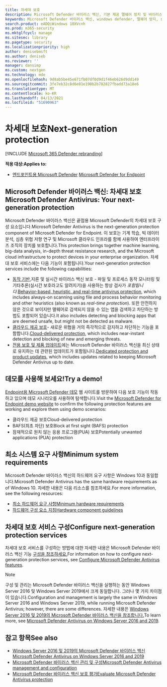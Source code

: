 ```yaml
---
title: 차세대 보호
description: Microsoft Defender 바이러스 백신, 기본 제공 맬웨어 방지 및 바이러스 백신 보호를 관리, 구성 및 사용하는 방법을 학습합니다.
keywords: Microsoft Defender 바이러스 백신, windows defender, 맬웨어 방지, scep, system center endpoint protection, system center configuration manager, 바이러스, 맬웨어, 위협, 탐지, 보호, 보안
search.product: eADQiWindows 10XVcnh
ms.prod: m365-security
ms.mktglfcycl: manage
ms.sitesec: library
ms.pagetype: security
ms.localizationpriority: high
author: denisebmsft
ms.author: deniseb
ms.reviewer: ''
manager: dansimp
ms.custom: nextgen
ms.technology: mde
ms.openlocfilehash: 9d8ab5be45e671fb07df0d9d1f46eb626d9dd149
ms.sourcegitcommit: 3fe7eb32c8d6e01e190b2b782827fbadd73a18e6
ms.translationtype: MT
ms.contentlocale: ko-KR
ms.lasthandoff: 04/13/2021
ms.locfileid: "51690963"
---
```

# <a name="next-generation-protection"></a><span data-ttu-id="d10ef-104">차세대 보호</span><span class="sxs-lookup"><span data-stu-id="d10ef-104">Next-generation protection</span></span>

[!INCLUDE [Microsoft 365 Defender rebranding](../../includes/microsoft-defender.md)]

<span data-ttu-id="d10ef-105">**적용 대상:**</span><span class="sxs-lookup"><span data-stu-id="d10ef-105">**Applies to:**</span></span>

- <span data-ttu-id="d10ef-106">[엔드포인트용 Microsoft Defender](/microsoft-365/security/defender-endpoint/) </span><span class="sxs-lookup"><span data-stu-id="d10ef-106">[Microsoft Defender for Endpoint](/microsoft-365/security/defender-endpoint/)</span></span>

## <a name="microsoft-defender-antivirus-your-next-generation-protection"></a><span data-ttu-id="d10ef-107">Microsoft Defender 바이러스 백신: 차세대 보호</span><span class="sxs-lookup"><span data-stu-id="d10ef-107">Microsoft Defender Antivirus: Your next-generation protection</span></span>

<span data-ttu-id="d10ef-108">Microsoft Defender 바이러스 백신은 끝점용 Microsoft Defender의 차세대 보호 구성 요소입니다.</span><span class="sxs-lookup"><span data-stu-id="d10ef-108">Microsoft Defender Antivirus is the next-generation protection component of Microsoft Defender for Endpoint.</span></span> <span data-ttu-id="d10ef-109">이 보호는 기계 학습, 빅 데이터 분석, 심층 위협 저항 연구 및 Microsoft 클라우드 인프라를 함께 사용하여 엔터프라이즈 조직의 장치를 보호합니다.</span><span class="sxs-lookup"><span data-stu-id="d10ef-109">This protection brings together machine learning, big-data analysis, in-depth threat resistance research, and the Microsoft cloud infrastructure to protect devices in your enterprise organization.</span></span> <span data-ttu-id="d10ef-110">차세대 보호 서비스에는 다음 기능이 포함됩니다.</span><span class="sxs-lookup"><span data-stu-id="d10ef-110">Your next-generation protection services include the following capabilities:</span></span>

- <span data-ttu-id="d10ef-111">[동작 기반,](configure-protection-features-microsoft-defender-antivirus.md)지론 및 실시간 바이러스 백신 보호 - 파일 및 프로세스 동작 모니터링 및 기타추론(실시간 보호라고도 알려지기)을 사용하는 항상 검사가 *포함됩니다.*</span><span class="sxs-lookup"><span data-stu-id="d10ef-111">[Behavior-based, heuristic, and real-time antivirus protection](configure-protection-features-microsoft-defender-antivirus.md), which includes always-on scanning using file and process behavior monitoring and other heuristics (also known as *real-time protection*).</span></span> <span data-ttu-id="d10ef-112">또한 안전하지 않은 것으로 보이지만 맬웨어로 검색되지 않을 수 있는 앱을 검색하고 차단하는 방법도 포함되어 있습니다.</span><span class="sxs-lookup"><span data-stu-id="d10ef-112">It also includes detecting and blocking apps that are deemed unsafe, but might not be detected as malware.</span></span>
- <span data-ttu-id="d10ef-113">[클라우드 제공 보호](cloud-protection-microsoft-defender-antivirus.md)- 새로운 위협을 거의 즉각적으로 감지하고 차단하는 기능을 포함합니다.</span><span class="sxs-lookup"><span data-stu-id="d10ef-113">[Cloud-delivered protection](cloud-protection-microsoft-defender-antivirus.md), which includes near-instant detection and blocking of new and emerging threats.</span></span>
- <span data-ttu-id="d10ef-114">[전용 보호 및 제품 업데이트](manage-updates-baselines-microsoft-defender-antivirus.md)에는 Microsoft Defender 바이러스 백신을 최신 상태로 유지하는 데 관련된 업데이트가 포함됩니다.</span><span class="sxs-lookup"><span data-stu-id="d10ef-114">[Dedicated protection and product updates](manage-updates-baselines-microsoft-defender-antivirus.md), which includes updates related to keeping Microsoft Defender Antivirus up to date.</span></span>

## <a name="try-a-demo"></a><span data-ttu-id="d10ef-115">데모를 사용해 보세요!</span><span class="sxs-lookup"><span data-stu-id="d10ef-115">Try a demo!</span></span>

<span data-ttu-id="d10ef-116">[Endpoint용 Microsoft Defender 데모](https://demo.wd.microsoft.com?ocid=cx-wddocs-testground) 웹 사이트를 방문하여 다음 보호 기능이 작동하고 있으며 데모 시나리오를 사용하여 탐색합니다.</span><span class="sxs-lookup"><span data-stu-id="d10ef-116">Visit the [Microsoft Defender for Endpoint demo website](https://demo.wd.microsoft.com?ocid=cx-wddocs-testground) to confirm the following protection features are working and explore them using demo scenarios:</span></span>
- <span data-ttu-id="d10ef-117">클라우드 제공 보호</span><span class="sxs-lookup"><span data-stu-id="d10ef-117">Cloud-delivered protection</span></span>
- <span data-ttu-id="d10ef-118">BAFS(최초 차단) 보호</span><span class="sxs-lookup"><span data-stu-id="d10ef-118">Block at first sight (BAFS) protection</span></span>
- <span data-ttu-id="d10ef-119">잠재적으로 원치 않는 응용 프로그램(PUA) 보호</span><span class="sxs-lookup"><span data-stu-id="d10ef-119">Potentially unwanted applications (PUA) protection</span></span>

## <a name="minimum-system-requirements"></a><span data-ttu-id="d10ef-120">최소 시스템 요구 사항</span><span class="sxs-lookup"><span data-stu-id="d10ef-120">Minimum system requirements</span></span>

<span data-ttu-id="d10ef-121">Microsoft Defender 바이러스 백신의 하드웨어 요구 사항은 Windows 10과 동일합니다.</span><span class="sxs-lookup"><span data-stu-id="d10ef-121">Microsoft Defender Antivirus has the same hardware requirements as of Windows 10.</span></span> <span data-ttu-id="d10ef-122">자세한 내용은 다음 리소스를 참조하세요.</span><span class="sxs-lookup"><span data-stu-id="d10ef-122">For more information, see the following resources:</span></span>

- [<span data-ttu-id="d10ef-123">최소 하드웨어 요구 사항</span><span class="sxs-lookup"><span data-stu-id="d10ef-123">Minimum hardware requirements</span></span>](/windows-hardware/design/minimum/minimum-hardware-requirements-overview)
- [<span data-ttu-id="d10ef-124">하드웨어 구성 요소 지침</span><span class="sxs-lookup"><span data-stu-id="d10ef-124">Hardware component guidelines</span></span>](/windows-hardware/design/component-guidelines/components)

## <a name="configure-next-generation-protection-services"></a><span data-ttu-id="d10ef-125">차세대 보호 서비스 구성</span><span class="sxs-lookup"><span data-stu-id="d10ef-125">Configure next-generation protection services</span></span>

<span data-ttu-id="d10ef-126">차세대 보호 서비스를 구성하는 방법에 대한 자세한 내용은 Microsoft Defender 바이러스 백신 기능 [구성을 참조하세요.](configure-microsoft-defender-antivirus-features.md)</span><span class="sxs-lookup"><span data-stu-id="d10ef-126">For information on how to configure next-generation protection services, see [Configure Microsoft Defender Antivirus features](configure-microsoft-defender-antivirus-features.md).</span></span>

> [!Note]  
> <span data-ttu-id="d10ef-127">구성 및 관리는 Microsoft Defender 바이러스 백신을 실행하는 동안 Windows Server 2016 및 Windows Server 2019에서 크게 동일합니다. 그러나 몇 가지 차이점이 있습니다.</span><span class="sxs-lookup"><span data-stu-id="d10ef-127">Configuration and management is largely the same in Windows Server 2016 and Windows Server 2019, while running Microsoft Defender Antivirus; however, there are some differences.</span></span> <span data-ttu-id="d10ef-128">자세한 내용은 [Windows Server 2016 및 2019의 Microsoft Defender 바이러스 백신을 참조합니다.](microsoft-defender-antivirus-on-windows-server.md)</span><span class="sxs-lookup"><span data-stu-id="d10ef-128">To learn more, see [Microsoft Defender Antivirus on Windows Server 2016 and 2019](microsoft-defender-antivirus-on-windows-server.md).</span></span>

## <a name="see-also"></a><span data-ttu-id="d10ef-129">참고 항목</span><span class="sxs-lookup"><span data-stu-id="d10ef-129">See also</span></span>

- [<span data-ttu-id="d10ef-130">Windows Server 2016 및 2019의 Microsoft Defender 바이러스 백신</span><span class="sxs-lookup"><span data-stu-id="d10ef-130">Microsoft Defender Antivirus on Windows Server 2016 and 2019</span></span>](microsoft-defender-antivirus-on-windows-server.md)
- [<span data-ttu-id="d10ef-131">Microsoft Defender 바이러스 백신 관리 및 구성</span><span class="sxs-lookup"><span data-stu-id="d10ef-131">Microsoft Defender Antivirus management and configuration</span></span>](configuration-management-reference-microsoft-defender-antivirus.md)
- [<span data-ttu-id="d10ef-132">Microsoft Defender 바이러스 백신 보호 평가</span><span class="sxs-lookup"><span data-stu-id="d10ef-132">Evaluate Microsoft Defender Antivirus protection</span></span>](evaluate-microsoft-defender-antivirus.md)